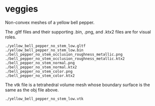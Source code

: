 # veggies

Non-convex meshes of a yellow bell pepper.

The .gltf files and their supporting .bin, .png, and .ktx2 files are for visual
roles.

```
./yellow_bell_pepper_no_stem_low.gltf
./yellow_bell_pepper_no_stem_low.bin
./bell_pepper_no_stem_occlusion_roughness_metallic.png
./bell_pepper_no_stem_occlusion_roughness_metallic.ktx2
./bell_pepper_no_stem_normal.png
./bell_pepper_no_stem_normal.ktx2
./bell_pepper_no_stem_color.png
./bell_pepper_no_stem_color.ktx2
```

The vtk file is a tetrahedral volume mesh whose boundary surface
is the same as the obj file above.

```
./yellow_bell_pepper_no_stem_low.vtk
```

